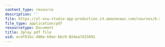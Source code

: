 ```yaml
---
content_type: resource
description: ''
file: https://ol-ocw-studio-app-production.s3.amazonaws.com/courses/6-262-discrete-stochastic-processes-spring-2011/ecdf61bc480eb9eebbc9024ea7d15091_ct0QGoi3n4Q.pdf
file_type: application/pdf
resourcetype: Document
title: 3play pdf file
uid: ecdf61bc-480e-b9ee-bbc9-024ea7d15091
---
```

